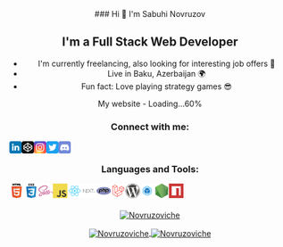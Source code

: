 <div align="center">
### Hi 👋 I'm Sabuhi Novruzov

## I'm a Full Stack Web Developer

- I'm currently freelancing, also looking for interesting job offers 😬
- Live in Baku, Azerbaijan 🌍
- Fun fact: Love playing strategy games 😎

My website - Loading...60%


### Connect with me:

[<img align="left" alt="LinkedIn" width="22px" src="https://raw.githubusercontent.com/edent/SuperTinyIcons/a4aa18dbd7b01ed19ac8a19a7f49eb1f6e56e829/images/svg/linkedin.svg" />][linkedin]
[<img align="left" alt="Codepen" width="22px" src="https://raw.githubusercontent.com/edent/SuperTinyIcons/a4aa18dbd7b01ed19ac8a19a7f49eb1f6e56e829/images/svg/codepen.svg" />][codepen]
[<img align="left" alt="Instagram" width="22px" src="https://raw.githubusercontent.com/edent/SuperTinyIcons/63851670950a28b42df5d73ddebcd65147b7c2cc/images/svg/instagram.svg" />][instagram]
[<img align="left" alt="Twitter" width="22px" src="https://raw.githubusercontent.com/edent/SuperTinyIcons/63851670950a28b42df5d73ddebcd65147b7c2cc/images/svg/twitter.svg" />][twitter]
[<img align="left" alt="Discord" width="22px" src="https://raw.githubusercontent.com/edent/SuperTinyIcons/a4aa18dbd7b01ed19ac8a19a7f49eb1f6e56e829/images/svg/discord.svg" />][discord]


<br />

### Languages and Tools:

<img align="left" alt="HTML5" width="26px" src="https://raw.githubusercontent.com/github/explore/80688e429a7d4ef2fca1e82350fe8e3517d3494d/topics/html/html.png" />
<img align="left" alt="CSS3" width="26px" src="https://raw.githubusercontent.com/github/explore/80688e429a7d4ef2fca1e82350fe8e3517d3494d/topics/css/css.png" />
<img align="left" alt="Sass" width="26px" src="https://raw.githubusercontent.com/github/explore/80688e429a7d4ef2fca1e82350fe8e3517d3494d/topics/sass/sass.png" />
<img align="left" alt="JavaScript" width="26px" src="https://raw.githubusercontent.com/github/explore/80688e429a7d4ef2fca1e82350fe8e3517d3494d/topics/javascript/javascript.png" />
<img align="left" alt="React" width="26px" src="https://raw.githubusercontent.com/github/explore/80688e429a7d4ef2fca1e82350fe8e3517d3494d/topics/react/react.png" />
<img align="left" alt="NextJS" width="26px" src="https://raw.githubusercontent.com/github/explore/28b02bbc9ad9f7a503c43775aebeb515dc2da5fc/topics/nextjs/nextjs.png" />
<img align="left" alt="PHP" width="26px" src="https://raw.githubusercontent.com/github/explore/ccc16358ac4530c6a69b1b80c7223cd2744dea83/topics/php/php.png" />
<img align="left" alt="Laravel" width="26px" src="https://raw.githubusercontent.com/github/explore/56a826d05cf762b2b50ecbe7d492a839b04f3fbf/topics/laravel/laravel.png" />
<img align="left" alt="Wordpress" width="26px" src="https://raw.githubusercontent.com/github/explore/80688e429a7d4ef2fca1e82350fe8e3517d3494d/topics/wordpress/wordpress.png" />
<!-- <img align="left" alt="Gatsby" width="26px" src="https://raw.githubusercontent.com/github/explore/e94815998e4e0713912fed477a1f346ec04c3da2/topics/gatsby/gatsby.png" /> -->
<!-- <img align="left" alt="GraphQL" width="26px" src="https://raw.githubusercontent.com/github/explore/80688e429a7d4ef2fca1e82350fe8e3517d3494d/topics/graphql/graphql.png" /> -->
<img align="left" alt="Webpack" width="26px" src="https://raw.githubusercontent.com/github/explore/80688e429a7d4ef2fca1e82350fe8e3517d3494d/topics/webpack/webpack.png" />
<img align="left" alt="Node.js" width="26px" src="https://raw.githubusercontent.com/github/explore/80688e429a7d4ef2fca1e82350fe8e3517d3494d/topics/nodejs/nodejs.png" />
<img align="left" alt="NPM" width="26px" src="https://raw.githubusercontent.com/github/explore/80688e429a7d4ef2fca1e82350fe8e3517d3494d/topics/npm/npm.png" />
<!-- <img align="left" alt="SQL" width="26px" src="https://raw.githubusercontent.com/github/explore/80688e429a7d4ef2fca1e82350fe8e3517d3494d/topics/mysql/mysql.png" /> -->
<!-- <img align="left" alt="Firebase" width="26px" src="https://raw.githubusercontent.com/github/explore/80688e429a7d4ef2fca1e82350fe8e3517d3494d/topics/firebase/firebase.png" /> -->
<!-- <img align="left" alt="Deno" width="26px" src="https://raw.githubusercontent.com/github/explore/361e2821e2dea67711cde99c9c40ed357061cf27/topics/deno/deno.png" /> -->
<!-- <img align="left" alt="MongoDB" width="26px" src="https://raw.githubusercontent.com/github/explore/80688e429a7d4ef2fca1e82350fe8e3517d3494d/topics/mongodb/mongodb.png" /> -->

<br />
<br />
</div>
<!-- [![Top Langs](https://github-readme-stats.vercel.app/api/top-langs/?username=Novruzoviche&layout=compact)](https://github.com/Novruzoviche/github-readme-stats) -->
  
[linkedin]: https://www.linkedin.com/in/novruzoviche/
[codepen]: https://codepen.io/Novruzovich
[instagram]: https://instagram.com/novruzoviche
[twitter]: https://twitter.com/Novruzoviche
[discord]: https://discord.com/users/Novruzovich#2789

<p align="center"> <a href="https://github.com/ryo-ma/github-profile-trophy"><img src="https://github-profile-trophy.vercel.app/?username=Novruzoviche" alt="Novruzoviche" /></a> </p>

<p align="center">
	<a href="https://github.com/Novruzoviche">
		  <img height="180em" align="center" src="https://github-readme-stats.vercel.app/api?username=Novruzoviche&show_icons=true&locale=en&theme=dark&include_all_commits=true&count_private=true" alt="Novruzoviche"/>
		  <img height="180em" align="center" src="https://github-readme-stats.vercel.app/api/top-langs?username=Novruzoviche&show_icons=true&locale=en&layout=compact&langs_count=8&theme=dark" alt="Novruzoviche"/>
	</a>
</p>

